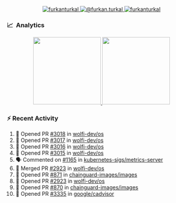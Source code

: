 <p align="center">
  <a href="https://linkedin.com/in/furkanturkal" target="blank">
    <img src="https://img.shields.io/badge/linkedin-%230077B5.svg?&style=for-the-badge&logo=linkedin&logoColor=white" alt="furkanturkal" />
  </a>
  <a href="https://medium.com/@furkan.turkal" target="blank">
    <img src="https://img.shields.io/badge/medium-%2312100E.svg?&style=for-the-badge&logo=medium&logoColor=white" alt="@furkan.turkal" />
  </a>
  <a href="https://twitter.com/furkanturkaI" target="blank">
    <img src="https://img.shields.io/badge/Twitter-1DA1F2?style=for-the-badge&logo=twitter&logoColor=white" alt="furkanturkaI" />
  </a>
</p>

### 📈 &nbsp;Analytics

<p align="center">
  <a href="https://coderstats.net/github/#Dentrax">
    <img height="180em" src="https://github-readme-stats-eight-theta.vercel.app/api?username=Dentrax&show_icons=true&theme=algolia&include_all_commits=true&count_private=true&line_height=26"/>
    <img height="180em" src="https://github-readme-stats-eight-theta.vercel.app/api/top-langs/?username=Dentrax&layout=compact&langs_count=8&theme=algolia&line_height=26"/>
  </a>
</p>

### :zap: Recent Activity

<!--START_SECTION:activity-->
1. 💪 Opened PR [#3018](https://github.com/wolfi-dev/os/pull/3018) in [wolfi-dev/os](https://github.com/wolfi-dev/os)
2. 💪 Opened PR [#3017](https://github.com/wolfi-dev/os/pull/3017) in [wolfi-dev/os](https://github.com/wolfi-dev/os)
3. 💪 Opened PR [#3016](https://github.com/wolfi-dev/os/pull/3016) in [wolfi-dev/os](https://github.com/wolfi-dev/os)
4. 💪 Opened PR [#3015](https://github.com/wolfi-dev/os/pull/3015) in [wolfi-dev/os](https://github.com/wolfi-dev/os)
5. 🗣 Commented on [#1165](https://github.com/kubernetes-sigs/metrics-server/issues/1165) in [kubernetes-sigs/metrics-server](https://github.com/kubernetes-sigs/metrics-server)
6. 🎉 Merged PR [#2923](https://github.com/wolfi-dev/os/pull/2923) in [wolfi-dev/os](https://github.com/wolfi-dev/os)
7. 💪 Opened PR [#871](https://github.com/chainguard-images/images/pull/871) in [chainguard-images/images](https://github.com/chainguard-images/images)
8. 💪 Opened PR [#2923](https://github.com/wolfi-dev/os/pull/2923) in [wolfi-dev/os](https://github.com/wolfi-dev/os)
9. 💪 Opened PR [#870](https://github.com/chainguard-images/images/pull/870) in [chainguard-images/images](https://github.com/chainguard-images/images)
10. 💪 Opened PR [#3335](https://github.com/google/cadvisor/pull/3335) in [google/cadvisor](https://github.com/google/cadvisor)
<!--END_SECTION:activity-->
